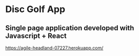 # Disc Golf App

## Single page application developed with Javascript + React

https://agile-headland-07227.herokuapp.com/
